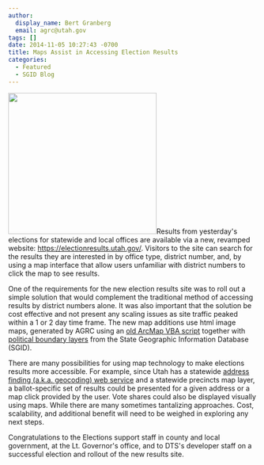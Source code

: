 ```yaml
---
author:
  display_name: Bert Granberg
  email: agrc@utah.gov
tags: []
date: 2014-11-05 10:27:43 -0700
title: Maps Assist in Accessing Election Results
categories:
  - Featured
  - SGID Blog
---
```

<p><a href="{{ "/downloads/UtahElectionsResults.png" | prepend: site.baseurl }}"><img src="{{ "/images/UtahElectionsResults-300x285.png" | prepend: site.baseurl }}" alt="" title="UtahElectionsResults" width="300" height="285" class="inline-text-left" /></a>Results from yesterday's elections for statewide and local offices are available via a new, revamped website: <a href="https://electionresults.utah.gov/">https://electionresults.utah.gov/</a>. Visitors to the site can search for the results they are interested in by office type, district number, and, by using a map interface that allow users unfamiliar with district numbers to click the map to see results.</p>
<p>One of the requirements for the new election results site was to roll out a simple solution that would complement the traditional method of accessing results by district numbers alone. It was also important that the solution be cost effective and not present any scaling issues as site traffic peaked within a 1 or 2 day time frame. The new map additions use html image maps, generated by AGRC using an <a href="http://arcscripts.esri.com/details.asp?dbid=14574">old ArcMap VBA script</a> together with <a href="{{ "/data/political/" | prepend: site.baseurl }}">political boundary layers</a> from the State Geographic Information Database (SGID).</p>
<p>There are many possibilities for using map technology to make elections results more accessible. For example, since Utah has a statewide <a href="{{ "/using-the-mapserv-utah-gov-api-to-geocode-address/" | prepend: site.baseurl }}">address finding (a.k.a. geocoding) web service</a> and a statewide precincts map layer, a ballot-specific set of results could be presented for a given address or a map click provided by the user. Vote shares could also be displayed visually using maps. While there are many sometimes tantalizing approaches. Cost, scalability, and additional benefit will need to be weighed in exploring any next steps.</p>
<p>Congratulations to the Elections support staff in county and local government, at the Lt. Governor's office, and to DTS's developer staff on a successful election and rollout of the new results site.</p>
